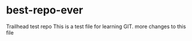 # best-repo-ever
Trailhead test repo
This is a test file for learning GIT.
more changes to this file
